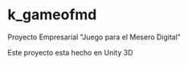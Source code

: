 # k_gameofmd
Proyecto Empresarial "Juego para el Mesero Digital"

Este proyecto esta hecho en Unity 3D
